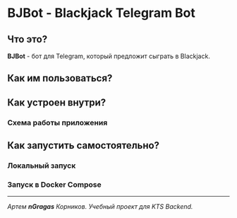 # BJBot - Blackjack Telegram Bot

## Что это?
**BJBot** - бот для Telegram, который предложит сыграть в Blackjack.


## Как им пользоваться?


## Как устроен внутри?
### Схема работы приложения

## Как запустить самостоятельно?

### Локальный запуск

### Запуск в Docker Compose

---
_Артем **nGragas** Корников. Учебный проект для KTS Backend._
